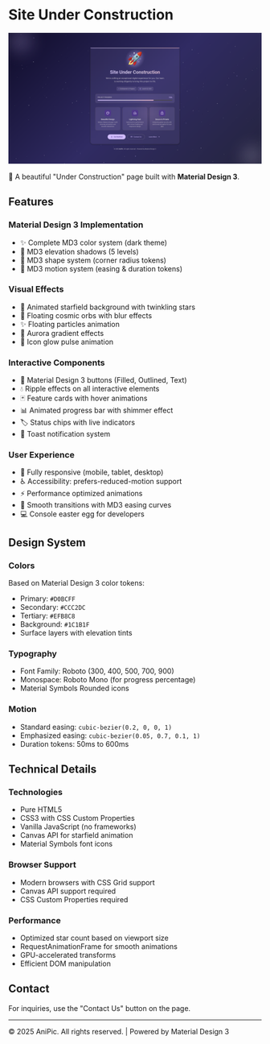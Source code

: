 # Site Under Construction

![404 Preview](screenshot-desktop.png)

🚀 A beautiful "Under Construction" page built with **Material Design 3**.

## Features

### Material Design 3 Implementation
- ✨ Complete MD3 color system (dark theme)
- 🎨 MD3 elevation shadows (5 levels)
- 📐 MD3 shape system (corner radius tokens)
- 🎯 MD3 motion system (easing & duration tokens)

### Visual Effects
- 🌟 Animated starfield background with twinkling stars
- 🌌 Floating cosmic orbs with blur effects
- ✨ Floating particles animation
- 🎨 Aurora gradient effects
- 💫 Icon glow pulse animation

### Interactive Components
- 🔘 Material Design 3 buttons (Filled, Outlined, Text)
- 💧 Ripple effects on all interactive elements
- 🃏 Feature cards with hover animations
- 📊 Animated progress bar with shimmer effect
- 🏷️ Status chips with live indicators
- 🔔 Toast notification system

### User Experience
- 📱 Fully responsive (mobile, tablet, desktop)
- ♿ Accessibility: prefers-reduced-motion support
- ⚡ Performance optimized animations
- 🎨 Smooth transitions with MD3 easing curves
- 💻 Console easter egg for developers

## Design System

### Colors
Based on Material Design 3 color tokens:
- Primary: `#D0BCFF`
- Secondary: `#CCC2DC`
- Tertiary: `#EFB8C8`
- Background: `#1C1B1F`
- Surface layers with elevation tints

### Typography
- Font Family: Roboto (300, 400, 500, 700, 900)
- Monospace: Roboto Mono (for progress percentage)
- Material Symbols Rounded icons

### Motion
- Standard easing: `cubic-bezier(0.2, 0, 0, 1)`
- Emphasized easing: `cubic-bezier(0.05, 0.7, 0.1, 1)`
- Duration tokens: 50ms to 600ms

## Technical Details

### Technologies
- Pure HTML5
- CSS3 with CSS Custom Properties
- Vanilla JavaScript (no frameworks)
- Canvas API for starfield animation
- Material Symbols font icons

### Browser Support
- Modern browsers with CSS Grid support
- Canvas API support required
- CSS Custom Properties required

### Performance
- Optimized star count based on viewport size
- RequestAnimationFrame for smooth animations
- GPU-accelerated transforms
- Efficient DOM manipulation

## Contact

For inquiries, use the "Contact Us" button on the page.

---

© 2025 AniPic. All rights reserved. | Powered by Material Design 3
